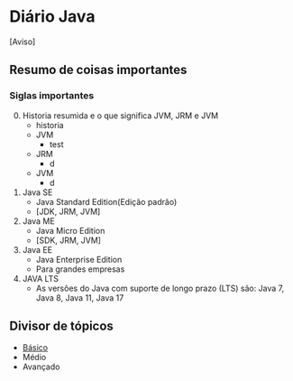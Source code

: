 # Diário Java
[Aviso]
## Resumo de coisas importantes
### Siglas importantes
0. Historia resumida e o que significa JVM, JRM e JVM
   - historia
   - JVM
        - test
   - JRM
        - d
   - JVM
        - d
1. Java SE
   - Java Standard Edition(Edição padrão)
   - [JDK, JRM, JVM]
2. Java ME
   - Java Micro Edition
   - [SDK, JRM, JVM] 
3. Java EE
   - Java Enterprise Edition
   - Para grandes empresas
4. JAVA LTS
   - As versões do Java com suporte de longo prazo (LTS) são: Java 7, Java 8, Java 11, Java 17

## Divisor de tópicos
* <a href="https://github.com/Alfredo-Ramon/Diario-Java/blob/main/B%C3%A1sico">Básico</a>
* Médio
* Avançado
